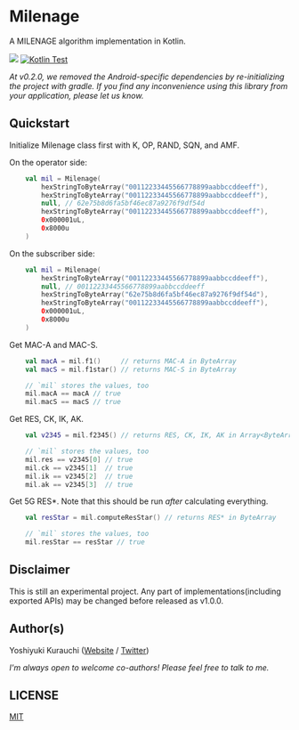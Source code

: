 # Milenage

A MILENAGE algorithm implementation in Kotlin.

[![](https://jitpack.io/v/wmnsk/MilenageKT.svg)](https://jitpack.io/#wmnsk/MilenageKT) 
[![Kotlin Test](https://github.com/wmnsk/MilenageKT/actions/workflows/gradlew-test.yaml/badge.svg)](https://github.com/wmnsk/MilenageKT/actions/workflows/gradlew-test.yaml)

_At v0.2.0, we removed the Android-specific dependencies by re-initializing the project with gradle.
If you find any inconvenience using this library from your application, please let us know._

## Quickstart

Initialize Milenage class first with K, OP, RAND, SQN, and AMF.

On the operator side:

```kotlin
    val mil = Milenage(
        hexStringToByteArray("00112233445566778899aabbccddeeff"),
        hexStringToByteArray("00112233445566778899aabbccddeeff"),
        null, // 62e75b8d6fa5bf46ec87a9276f9df54d
        hexStringToByteArray("00112233445566778899aabbccddeeff"),
        0x000001uL,
        0x8000u
    )
```

On the subscriber side:

```kotlin
    val mil = Milenage(
        hexStringToByteArray("00112233445566778899aabbccddeeff"),
        null, // 00112233445566778899aabbccddeeff
        hexStringToByteArray("62e75b8d6fa5bf46ec87a9276f9df54d"),
        hexStringToByteArray("00112233445566778899aabbccddeeff"),
        0x000001uL,
        0x8000u
    )
```

Get MAC-A and MAC-S.

```kotlin
    val macA = mil.f1()     // returns MAC-A in ByteArray
    val macS = mil.f1star() // returns MAC-S in ByteArray

    // `mil` stores the values, too
    mil.macA == macA // true
    mil.macS == macS // true
```

Get RES, CK, IK, AK.

```kotlin
    val v2345 = mil.f2345() // returns RES, CK, IK, AK in Array<ByteArray>

    // `mil` stores the values, too
    mil.res == v2345[0] // true
    mil.ck == v2345[1]  // true
    mil.ik == v2345[2]  // true
    mil.ak == v2345[3]  // true
```

Get 5G RES*. Note that this should be run _after_ calculating everything.

```kotlin
    val resStar = mil.computeResStar() // returns RES* in ByteArray

    // `mil` stores the values, too
    mil.resStar == resStar // true
```

## Disclaimer

This is still an experimental project. Any part of implementations(including exported APIs) may be changed before released as v1.0.0.

## Author(s)

Yoshiyuki Kurauchi ([Website](https://wmnsk.com/) / [Twitter](https://twitter.com/wmnskdmms))

_I'm always open to welcome co-authors! Please feel free to talk to me._

## LICENSE

[MIT](https://github.com/wmnsk/MilenageKT/blob/master/LICENSE)
